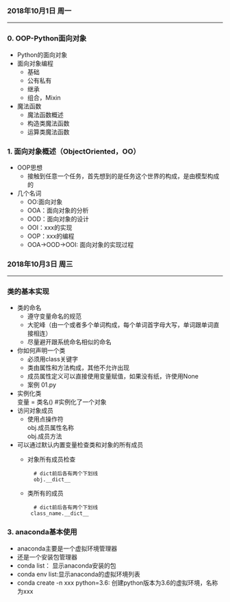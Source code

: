 ### 2018年10月1日 周一  
---  
### 0. OOP-Python面向对象   
- Python的面向对象  
- 面向对象编程  
    - 基础  
    - 公有私有  
    - 继承  
    - 组合，Mixin  
- 魔法函数  
    - 魔法函数概述  
    - 构造类魔法函数  
    - 运算类魔法函数  
    
### 1. 面向对象概述（ObjectOriented，OO）  
- OOP思想  
    - 接触到任意一个任务，首先想到的是任务这个世界的构成，是由模型构成的   
- 几个名词  
	- OO:面向对象  
    - OOA：面向对象的分析  
    - OOD：面向对象的设计  
    - OOI：xxx的实现  
    - OOP：xxx的编程  
    - OOA->OOD->OOI: 面向对象的实现过程   
 
### 2018年10月3日 周三   
---  
### 类的基本实现  
- 类的命名  
    - 遵守变量命名的规范  
    - 大驼峰（由一个或者多个单词构成，每个单词首字母大写，单词跟单词直接相连）  
    - 尽量避开跟系统命名相似的命名  
- 你如何声明一个类  
    - 必须用class关键字  
    - 类由属性和方法构成，其他不允许出现  
    - 成员属性定义可以直接使用变量赋值，如果没有纸，许使用None  
    - 案例 01.py 
- 实例化类   
           变量 = 类名() #实例化了一个对象  
- 访问对象成员  
    - 使用点操作符  
             obj.成员属性名称  
             obj.成员方法   
- 可以通过默认内置变量检查类和对象的所有成员  
    - 对象所有成员检查  
        
            # dict前后各有两个下划线  
            obj.__dict__   
    - 类所有的成员  
        
            # dict前后各有两个下划线  
           class_name.__dict__  
### 3. anaconda基本使用  
- anaconda主要是一个虚拟环境管理器  
- 还是一个安装包管理器  
- conda list： 显示anaconda安装的包  
- conda env list:显示anaconda的虚拟环境列表  
- conda create -n xxx python=3.6: 创建python版本为3.6的虚拟环境，名称为xxx  